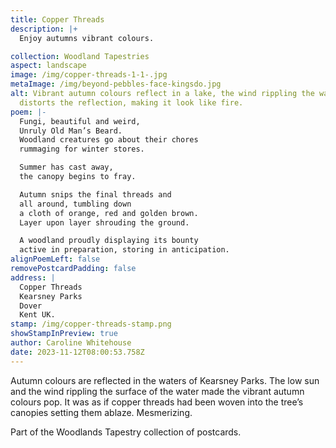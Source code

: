 ```yaml
---
title: Copper Threads
description: |+
  Enjoy autumns vibrant colours.

collection: Woodland Tapestries
aspect: landscape
image: /img/copper-threads-1-1-.jpg
metaImage: /img/beyond-pebbles-face-kingsdo.jpg
alt: Vibrant autumn colours reflect in a lake, the wind rippling the water
  distorts the reflection, making it look like fire.
poem: |-
  Fungi, beautiful and weird, 
  Unruly Old Man’s Beard.
  Woodland creatures go about their chores 
  rummaging for winter stores.

  Summer has cast away, 
  the canopy begins to fray.

  Autumn snips the final threads and
  all around, tumbling down 
  a cloth of orange, red and golden brown.
  Layer upon layer shrouding the ground.

  A woodland proudly displaying its bounty
  active in preparation, storing in anticipation.
alignPoemLeft: false
removePostcardPadding: false
address: |
  Copper Threads
  Kearsney Parks
  Dover
  Kent UK.
stamp: /img/copper-threads-stamp.png
showStampInPreview: true
author: Caroline Whitehouse
date: 2023-11-12T08:00:53.758Z
---
```

Autumn colours are reflected in the waters of Kearsney Parks. 
The low sun and the wind rippling the surface of the water made the vibrant autumn colours pop. It was as if copper threads had been woven into the tree’s canopies setting them ablaze. Mesmerizing.


Part of the Woodlands Tapestry collection of postcards.